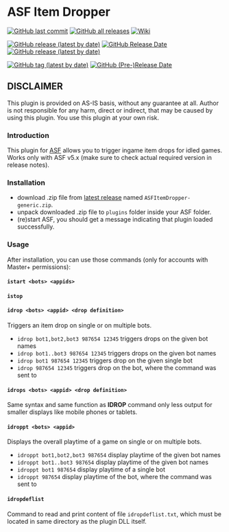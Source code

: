 # ASF Item Dropper
[![GitHub last commit](https://img.shields.io/github/last-commit/Sniper677/ASF_ItemDropper?color=brightgreen&label=Updated&logo=Github&logoColor=white)](https://github.com/Sniper677/ASF_ItemDropper/commits)
[![GitHub all releases](https://img.shields.io/github/downloads/Sniper677/ASF_ItemDropper/total?color=brightgreen&label=Downloads&logo=Github&logoColor=white)](https://github.com/Sniper677/ASF_ItemDropper/releases)
[![Wiki](https://img.shields.io/badge/Read-Wiki-orange?logo=Github)](https://github.com/Sniper677/ASF_ItemDropper/wiki)

[![GitHub release (latest by date)](https://img.shields.io/github/v/release/Sniper677/ASF_ItemDropper?color=blue&label=Stable&logo=Github&logoColor=white)](https://github.com/Sniper677/ASF_ItemDropper/releases/latest)
[![GitHub Release Date](https://img.shields.io/github/release-date/Sniper677/ASF_ItemDropper?color=brightgreen&label=Released&logo=Github&logoColor=white)](https://github.com/Sniper677/ASF_ItemDropper/releases/latest)
[![GitHub release (latest by date)](https://img.shields.io/github/downloads/Sniper677/ASF_ItemDropper/latest/total?color=brightgreen&label=Downloads&logo=Github&logoColor=white)](https://github.com/Sniper677/ASF_ItemDropper/releases/latest)

[![GitHub tag (latest by date)](https://img.shields.io/github/v/tag/Sniper677/ASF_ItemDropper?color=blue&label=Prerelease&logo=Github&logoColor=white)](https://github.com/Sniper677/ASF_ItemDropper/releases)
[![GitHub (Pre-)Release Date](https://img.shields.io/github/release-date-pre/Sniper677/ASF_ItemDropper?color=brightgreen&label=Released&logo=Github&logoColor=white)](https://github.com/Sniper677/ASF_ItemDropper/releases)

## DISCLAIMER

This plugin is provided on AS-IS basis, without any guarantee at all. Author is not responsible for any harm, direct or indirect, that may be caused by using this plugin. You use this plugin at your own risk.

### Introduction

This plugin for [ASF](https://github.com/JustArchiNET/ArchiSteamFarm/) allows you to trigger ingame item drops for idled games. Works only with ASF v5.x (make sure to check actual required version in release notes).

### Installation

- download .zip file from [latest release](https://github.com/Sniper677/ASF_ItemDropper/releases/latest) named `ASFItemDropper-generic.zip`.
- unpack downloaded .zip file to `plugins` folder inside your ASF folder.
- (re)start ASF, you should get a message indicating that plugin loaded successfully.

### Usage

After installation, you can use those commands (only for accounts with Master+ permissions):

#### `istart <bots> <appids>`

#### `istop`

#### `idrop <bots> <appid> <drop definition>`

Triggers an item drop on single or on multiple bots.

- `idrop bot1,bot2,bot3 987654 12345` triggers drops on the given bot names
- `idrop bot1..bot3 987654 12345` triggers drops on the given bot names
- `idrop bot1 987654 12345` triggers drop on the given single bot
- `idrop 987654 12345` triggers drop on the bot, where the command was sent to

#### `idrops <bots> <appid> <drop definition>`

Same syntax and same function as **IDROP** command only less output for smaller displays like mobile phones or tablets.

#### `idroppt <bots> <appid>`

Displays the overall playtime of a game on single or on multiple bots.

- `idroppt bot1,bot2,bot3 987654` display playtime of the given bot names
- `idroppt bot1..bot3 987654` display playtime of the given bot names
- `idroppt bot1 987654` display playtime of a single bot
- `idroppt 987654` display playtime of the bot, where the command was sent to

#### `idropdeflist`

Command to read and print content of file `idropdeflist.txt`, which must be located in same directory as the plugin DLL itself.
